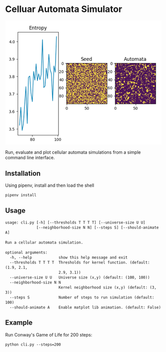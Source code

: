 # Celluar Automata Simulator

![](images/plot-example.png)

Run, evaluate and plot cellular automata simulations from a simple command line interface.

## Installation

Using pipenv, install and then load the shell

```
pipenv install
```

## Usage

```
usage: cli.py [-h] [--thresholds T T T T] [--universe-size U U]
              [--neighborhood-size N N] [--steps S] [--should-animate A]

Run a cellular automata simulation.

optional arguments:
  -h, --help            show this help message and exit
  --thresholds T T T T  Thresholds for kernel function. (default: (1.9, 2.1,
                        2.9, 3.1))
  --universe-size U U   Universe size (x,y) (default: (100, 100))
  --neighborhood-size N N
                        Kernel neighborhood size (x,y) (default: (3, 3))
  --steps S             Number of steps to run simulation (default: 100)
  --should-animate A    Enable matplot lib animation. (default: False)
```

## Example

Run Conway's Game of Life for 200 steps:

```
python cli.py --steps=200
```
